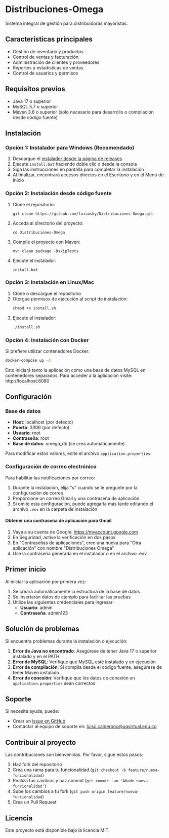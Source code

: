 # Distribuciones-Omega

Sistema integral de gestión para distribuidoras mayoristas.

## Características principales

- Gestión de inventario y productos
- Control de ventas y facturación
- Administración de clientes y proveedores
- Reportes y estadísticas de ventas
- Control de usuarios y permisos

## Requisitos previos

- Java 17 o superior
- MySQL 5.7 o superior
- Maven 3.6 o superior (solo necesario para desarrollo o compilación desde código fuente)

## Instalación

### Opción 1: Instalador para Windows (Recomendado)

1. Descargue el [instalador desde la página de releases](https://github.com/Luisosky/Distribuciones-Omega/releases)
2. Ejecute `install.bat` haciendo doble clic o desde la consola
3. Siga las instrucciones en pantalla para completar la instalación
4. Al finalizar, encontrará accesos directos en el Escritorio y en el Menú de Inicio

### Opción 2: Instalación desde código fuente

1. Clone el repositorio:
   ```
   git clone https://github.com/luisosky/Distribuciones-Omega.git
   ```

2. Acceda al directorio del proyecto:
   ```
   cd Distribuciones-Omega
   ```

3. Compile el proyecto con Maven:
   ```
   mvn clean package -DskipTests
   ```

4. Ejecute el instalador:
   ```
   install.bat
   ```

### Opción 3: Instalación en Linux/Mac

1. Clone o descargue el repositorio
2. Otorgue permisos de ejecución al script de instalación:
   ```bash
   chmod +x install.sh
   ```
3. Ejecute el instalador:
   ```bash
   ./install.sh
   ```

### Opción 4: Instalación con Docker

Si prefiere utilizar contenedores Docker:

```bash
docker-compose up -d
```

Esto iniciará tanto la aplicación como una base de datos MySQL en contenedores separados.
Para acceder a la aplicación visite: http://localhost:8080

## Configuración

### Base de datos
- **Host**: localhost (por defecto)
- **Puerto**: 3306 (por defecto)
- **Usuario**: root
- **Contraseña**: root
- **Base de datos**: omega_db (se crea automáticamente)

Para modificar estos valores, edite el archivo `application.properties`.

### Configuración de correo electrónico

Para habilitar las notificaciones por correo:

1. Durante la instalación, elija "s" cuando se le pregunte por la configuración de correo
2. Proporcione un correo Gmail y una contraseña de aplicación
3. Si omite esta configuración, puede agregarla más tarde editando el archivo `.env` en la carpeta de instalación

#### Obtener una contraseña de aplicación para Gmail

1. Vaya a su cuenta de Google: https://myaccount.google.com
2. En Seguridad, active la verificación en dos pasos
3. En "Contraseñas de aplicaciones", cree una nueva para "Otra aplicación" con nombre "Distribuciones Omega"
4. Use la contraseña generada en el instalador o en el archivo .env

## Primer inicio

Al iniciar la aplicación por primera vez:

1. Se creará automáticamente la estructura de la base de datos
2. Se insertarán datos de ejemplo para facilitar las pruebas
3. Utilice las siguientes credenciales para ingresar:
   - **Usuario**: admin
   - **Contraseña**: admin123

## Solución de problemas

Si encuentra problemas durante la instalación o ejecución:

1. **Error de Java no encontrado**: Asegúrese de tener Java 17 o superior instalado y en el PATH
2. **Error de MySQL**: Verifique que MySQL esté instalado y en ejecución
3. **Error de compilación**: Si compila desde el código fuente, asegúrese de tener Maven instalado
4. **Error de conexión**: Verifique que los datos de conexión en `application.properties` sean correctos

## Soporte

Si necesita ayuda, puede:
- Crear un [issue en GitHub](https://github.com/Luisosky/Distribuciones-Omega/issues)
- Contactar al equipo de soporte en: luisc.calderonc@uqvirtual.edu.co

## Contribuir al proyecto

Las contribuciones son bienvenidas. Por favor, sigue estos pasos:

1. Haz fork del repositorio
2. Crea una rama para tu funcionalidad (`git checkout -b feature/nueva-funcionalidad`)
3. Realiza tus cambios y haz commit (`git commit -am 'Añade nueva funcionalidad'`)
4. Sube los cambios a tu fork (`git push origin feature/nueva-funcionalidad`)
5. Crea un Pull Request

## Licencia

Este proyecto está disponible bajo la licencia MIT.

